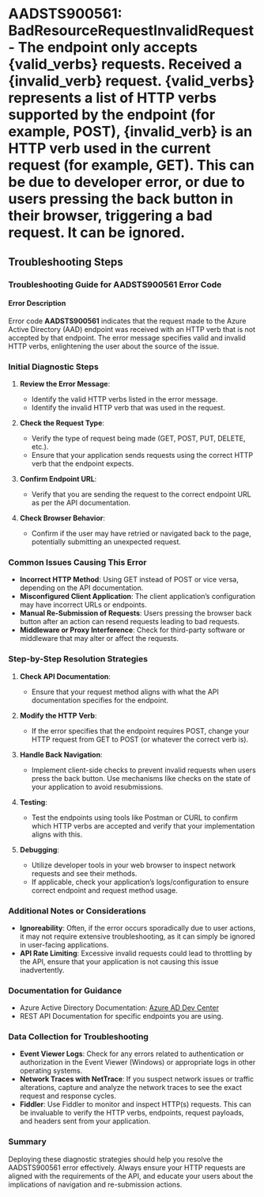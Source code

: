 
# AADSTS900561: BadResourceRequestInvalidRequest - The endpoint only accepts {valid_verbs} requests. Received a {invalid_verb} request. {valid_verbs} represents a list of HTTP verbs supported by the endpoint (for example, POST), {invalid_verb} is an HTTP verb used in the current request (for example, GET). This can be due to developer error, or due to users pressing the back button in their browser, triggering a bad request. It can be ignored.


## Troubleshooting Steps
### Troubleshooting Guide for AADSTS900561 Error Code

#### Error Description
Error code **AADSTS900561** indicates that the request made to the Azure Active Directory (AAD) endpoint was received with an HTTP verb that is not accepted by that endpoint. The error message specifies valid and invalid HTTP verbs, enlightening the user about the source of the issue.

### Initial Diagnostic Steps
1. **Review the Error Message**:
   - Identify the valid HTTP verbs listed in the error message.
   - Identify the invalid HTTP verb that was used in the request.

2. **Check the Request Type**:
   - Verify the type of request being made (GET, POST, PUT, DELETE, etc.).
   - Ensure that your application sends requests using the correct HTTP verb that the endpoint expects.

3. **Confirm Endpoint URL**:
   - Verify that you are sending the request to the correct endpoint URL as per the API documentation.

4. **Check Browser Behavior**:
   - Confirm if the user may have retried or navigated back to the page, potentially submitting an unexpected request.

### Common Issues Causing This Error
- **Incorrect HTTP Method**: Using GET instead of POST or vice versa, depending on the API documentation.
- **Misconfigured Client Application**: The client application’s configuration may have incorrect URLs or endpoints.
- **Manual Re-Submission of Requests**: Users pressing the browser back button after an action can resend requests leading to bad requests.
- **Middleware or Proxy Interference**: Check for third-party software or middleware that may alter or affect the requests.

### Step-by-Step Resolution Strategies

1. **Check API Documentation**:
   - Ensure that your request method aligns with what the API documentation specifies for the endpoint.

2. **Modify the HTTP Verb**:
   - If the error specifies that the endpoint requires POST, change your HTTP request from GET to POST (or whatever the correct verb is).

3. **Handle Back Navigation**:
   - Implement client-side checks to prevent invalid requests when users press the back button. Use mechanisms like checks on the state of your application to avoid resubmissions.

4. **Testing**:
   - Test the endpoints using tools like Postman or CURL to confirm which HTTP verbs are accepted and verify that your implementation aligns with this.

5. **Debugging**:
   - Utilize developer tools in your web browser to inspect network requests and see their methods.
   - If applicable, check your application’s logs/configuration to ensure correct endpoint and request method usage.

### Additional Notes or Considerations
- **Ignoreability**: Often, if the error occurs sporadically due to user actions, it may not require extensive troubleshooting, as it can simply be ignored in user-facing applications.
- **API Rate Limiting**: Excessive invalid requests could lead to throttling by the API, ensure that your application is not causing this issue inadvertently.

### Documentation for Guidance
- Azure Active Directory Documentation: [Azure AD Dev Center](https://docs.microsoft.com/en-us/azure/active-directory/develop/)
- REST API Documentation for specific endpoints you are using. 

### Data Collection for Troubleshooting
- **Event Viewer Logs**: Check for any errors related to authentication or authorization in the Event Viewer (Windows) or appropriate logs in other operating systems.
- **Network Traces with NetTrace**: If you suspect network issues or traffic alterations, capture and analyze the network traces to see the exact request and response cycles.
- **Fiddler**: Use Fiddler to monitor and inspect HTTP(s) requests. This can be invaluable to verify the HTTP verbs, endpoints, request payloads, and headers sent from your application.

### Summary
Deploying these diagnostic strategies should help you resolve the AADSTS900561 error effectively. Always ensure your HTTP requests are aligned with the requirements of the API, and educate your users about the implications of navigation and re-submission actions.